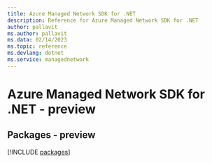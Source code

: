 ```yaml
---
title: Azure Managed Network SDK for .NET
description: Reference for Azure Managed Network SDK for .NET
author: pallavit
ms.author: pallavit
ms.data: 02/14/2023
ms.topic: reference
ms.devlang: dotnet
ms.service: managednetwork
---
```

# Azure Managed Network SDK for .NET - preview
## Packages - preview
[!INCLUDE [packages](managed-network-index.md)]